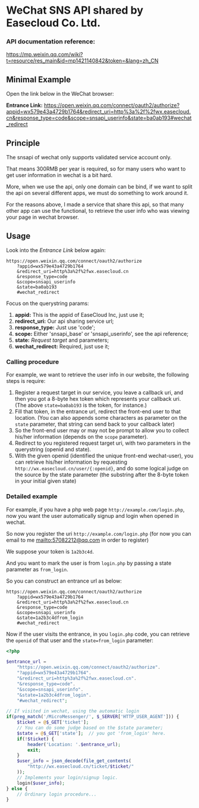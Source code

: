 WeChat SNS API shared by Easecloud Co. Ltd.
===========================================

### API documentation reference:

<https://mp.weixin.qq.com/wiki?t=resource/res_main&id=mp1421140842&token=&lang=zh_CN>

Minimal Example
---------------

Open the link below in the WeChat browser:

**Entrance Link:** <https://open.weixin.qq.com/connect/oauth2/authorize?appid=wx579e43a4729b1764&redirect_uri=http%3a%2f%2fwx.easecloud.cn&response_type=code&scope=snsapi_userinfo&state=ba0ab193#wechat_redirect>

Principle
---------

The snsapi of wechat only supports validated service account only.

That means 300RMB per year is required, so for many users who want to get user
information in wechat is a bit hard.

More, when we use the api, only one domain can be bind, if we want to split the
api on several different apps, we must do something to work around it.

For the reasons above, I made a service that share this api, so that many other
app can use the functional, to retrieve the user info who was viewing your page
in wechat browser.

Usage
-----

Look into the *Entrance Link* below again:

```
https://open.weixin.qq.com/connect/oauth2/authorize
    ?appid=wx579e43a4729b1764
    &redirect_uri=http%3a%2f%2fwx.easecloud.cn
    &response_type=code
    &scope=snsapi_userinfo
    &state=ba0ab193
    #wechat_redirect
```

Focus on the querystring params:

1. **appid:** This is the appid of EaseCloud Inc, just use it;
2. **redirect_uri:** Our api sharing service url;
3. **response_type:** Just use 'code';
4. **scope:** Either 'snsapi_base' or 'snsapi_userinfo', see the api reference;
5. **state:** *Request target* and parameters;
6. **wechat_redirect:** Required, just use it;

### Calling procedure

For example, we want to retrieve the user info in our website, the following
steps is require:

1. Register a request target in our service, you leave a callback uri, and then
   you got a 8-byte hex token which represents your callback uri.
   (The above `state=ba0ab193` is the token, for instance.)
2. Fill that token, in the entrance url, redirect the front-end user to that
   location. (You can also appends some characters as parameter on the `state`
   parameter, that string can send back to your callback later)
3. So the front-end user may or may not be prompt to allow you to collect
   his/her information (depends on the `scope` parameter).
4. Redirect to you registered request target uri, with two parameters in the
   querystring (openid and state).
5. With the given openid (identified the unique front-end wechat-user), you can
   retrieve his/her information by requesting
   `http://wx.easecloud.cn/user/{:openid}`, and do some logical judge on the
   source by the state parameter (the substring after the 8-byte token in your
   initial given state)

### Detailed example

For example, if you have a php web page `http://example.com/login.php`, now you
want the user automatically signup and login when opened in wechat.

So now you register the uri `http://example.com/login.php` (for now you can
email to me <mailto:57082212@qq.com> in order to register)

We suppose your token is `1a2b3c4d`.

And you want to mark the user is from `login.php` by passing a state parameter
as `from_login`.

So you can construct an entrance url as below:

```
https://open.weixin.qq.com/connect/oauth2/authorize
    ?appid=wx579e43a4729b1764
    &redirect_uri=http%3a%2f%2fwx.easecloud.cn
    &response_type=code
    &scope=snsapi_userinfo
    &state=1a2b3c4dfrom_login
    #wechat_redirect
```

Now if the user visits the entrance, in you `login.php` code, you can retrieve
the `openid` of that user and the `state=from_login` parameter:

```php
<?php

$entrance_url =
    "https://open.weixin.qq.com/connect/oauth2/authorize".
    "?appid=wx579e43a4729b1764".
    "&redirect_uri=http%3a%2f%2fwx.easecloud.cn".
    "&response_type=code".
    "&scope=snsapi_userinfo".
    "&state=1a2b3c4dfrom_login".
    "#wechat_redirect";

// If visited in wechat, using the automatic login
if(preg_match('/MicroMessenger/', $_SERVER['HTTP_USER_AGENT'])) {
    $ticket = @$_GET['ticket'];
    // You can do some judge based on the $state parameter;
    $state = @$_GET['state'];  // you got 'from_login' here.
    if(!$ticket) {
        header('Location: '.$entrance_url);
        exit;
    }
    $user_info = json_decode(file_get_contents(
        "http://wx.easecloud.cn/ticket/$ticket/"
    ));
    // Implements your login/signup logic.
    login($user_info);
} else {
    // Ordinary login procedure...
}

```






